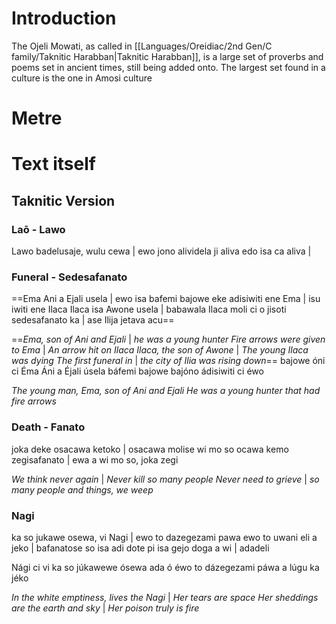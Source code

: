 # Introduction
The Ojeli Mowati, as called in [[Languages/Oreidiac/2nd Gen/C family/Taknitic Harabban|Taknitic Harabban]], is a large set of proverbs and poems set in ancient times, still being added onto. The largest set found in a culture is the one in Amosi culture
# Metre

# Text itself
## Taknitic Version
### Laō - Lawo
Lawo badelusaje, wulu cewa | ewo jono alividela ji
aliva edo isa ca aliva |
### Funeral - Sedesafanato
==Ema Ani a Ejali usela | ewo isa bafemi bajowe
eke adisiwiti ene Ema | isu iwiti ene Ilaca
Ilaca isa Awone usela | babawala Ilaca moli ci
o jisoti sedesafanato ka | ase Ilija jetava acu==

==*Ema, son of Ani and Ejali* | *he was a young hunter*
*Fire arrows were given to Ema* | *An arrow hit on Ilaca*
*Ilaca, the son of Awone* | *The young Ilaca was dying*
*The first funeral in* | *the city of Ilia was rising down*==
bajowe óni ci Éma Áni a Éjali úsela
báfemi bajowe bajóno ádisiwiti ci éwo

*The young man, Ema, son of Ani and Ejali*
*He was a young hunter that had fire arrows*
### Death - Fanato
joka deke osacawa ketoko | osacawa molise wi mo so
ocawa kemo zegisafanato | ewa a wi mo so, joka zegi

*We think never again* | *Never kill so many people*
*Never need to grieve* | *so many people and things, we weep*
### Nagi
ka so jukawe osewa, vi Nagi | ewo to dazegezami pawa
ewo to uwani eli a jeko | bafanatose so isa adi
dote pi isa gejo doga a wi | adadeli 

Nági ci vi ka so júkawewe ósewa ada ó
éwo to dázegezami páwa a lúgu ka jéko

*In the white emptiness, lives the Nagi* | *Her tears are space*
*Her sheddings are the earth and sky* | *Her poison truly is fire*
